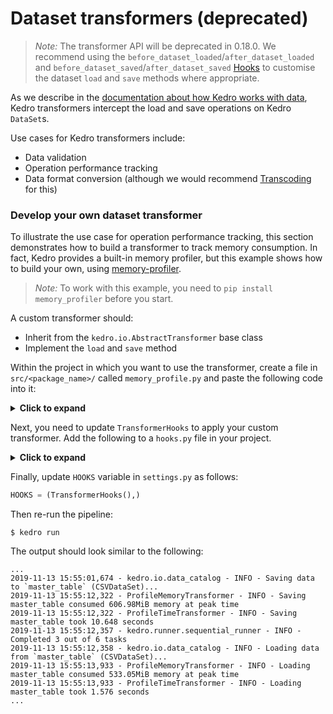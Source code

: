 # Dataset transformers (deprecated)

> *Note:* The transformer API will be deprecated in 0.18.0. We recommend using the `before_dataset_loaded`/`after_dataset_loaded` and `before_dataset_saved`/`after_dataset_saved` [Hooks](./02_hooks.md) to customise the dataset `load` and `save` methods where appropriate.

As we describe in the [documentation about how Kedro works with data](../05_data/01_data_catalog.md#transforming-datasets), Kedro transformers intercept the load and save operations on Kedro `DataSet`s.

Use cases for Kedro transformers include:

 - Data validation
 - Operation performance tracking
 - Data format conversion (although we would recommend [Transcoding](../05_data/01_data_catalog.md#transcoding-datasets) for this)

### Develop your own dataset transformer

To illustrate the use case for operation performance tracking, this section demonstrates how to build a transformer to track memory consumption. In fact, Kedro provides a built-in memory profiler, but this example shows how to build your own, using [memory-profiler](https://github.com/pythonprofilers/memory_profiler).

> *Note:* To work with this example, you need to `pip install memory_profiler` before you start.


A custom transformer should:

* Inherit from the `kedro.io.AbstractTransformer` base class
* Implement the `load` and `save` method

Within the project in which you want to use the transformer, create a file in `src/<package_name>/` called `memory_profile.py` and paste the following code into it:

<details>
<summary><b>Click to expand</b></summary>

```python
import logging
from typing import Callable, Any

from kedro.io import AbstractTransformer
from memory_profiler import memory_usage


def _normalise_mem_usage(mem_usage):
    # memory_profiler < 0.56.0 returns list instead of float
    return mem_usage[0] if isinstance(mem_usage, (list, tuple)) else mem_usage


class ProfileMemoryTransformer(AbstractTransformer):
    """A transformer that logs the maximum memory consumption during load and save calls"""

    @property
    def _logger(self):
        return logging.getLogger(self.__class__.__name__)

    def load(self, data_set_name: str, load: Callable[[], Any]) -> Any:
        mem_usage, data = memory_usage(
            (load, [], {}),
            interval=0.1,
            max_usage=True,
            retval=True,
            include_children=True,
        )
        # memory_profiler < 0.56.0 returns list instead of float
        mem_usage = _normalise_mem_usage(mem_usage)

        self._logger.info(
            "Loading %s consumed %2.2fMiB memory at peak time", data_set_name, mem_usage
        )
        return data

    def save(self, data_set_name: str, save: Callable[[Any], None], data: Any) -> None:
        mem_usage = memory_usage(
            (save, [data], {}),
            interval=0.1,
            max_usage=True,
            retval=False,
            include_children=True,
        )
        mem_usage = _normalise_mem_usage(mem_usage)

        self._logger.info(
            "Saving %s consumed %2.2fMiB memory at peak time", data_set_name, mem_usage
        )
```
</details>

Next, you need to update `TransformerHooks` to apply your custom transformer. Add the following to a `hooks.py` file in your project.

<details>
<summary><b>Click to expand</b></summary>

```python
...
from .memory_profile import ProfileMemoryTransformer  # new import


class TransformerHooks:
    @hook_impl
    def after_catalog_created(self, catalog: DataCatalog) -> None:
        catalog.add_transformer(ProfileTimeTransformer())

        # as memory tracking is quite time-consuming, for demonstration purposes
        # let's apply profile_memory only to the master_table
        catalog.add_transformer(ProfileMemoryTransformer(), "master_table")
```
</details>

Finally, update `HOOKS` variable in `settings.py` as follows:

```python
HOOKS = (TransformerHooks(),)
```

Then re-run the pipeline:

```console
$ kedro run
```

The output should look similar to the following:

```
...
2019-11-13 15:55:01,674 - kedro.io.data_catalog - INFO - Saving data to `master_table` (CSVDataSet)...
2019-11-13 15:55:12,322 - ProfileMemoryTransformer - INFO - Saving master_table consumed 606.98MiB memory at peak time
2019-11-13 15:55:12,322 - ProfileTimeTransformer - INFO - Saving master_table took 10.648 seconds
2019-11-13 15:55:12,357 - kedro.runner.sequential_runner - INFO - Completed 3 out of 6 tasks
2019-11-13 15:55:12,358 - kedro.io.data_catalog - INFO - Loading data from `master_table` (CSVDataSet)...
2019-11-13 15:55:13,933 - ProfileMemoryTransformer - INFO - Loading master_table consumed 533.05MiB memory at peak time
2019-11-13 15:55:13,933 - ProfileTimeTransformer - INFO - Loading master_table took 1.576 seconds
...
```

